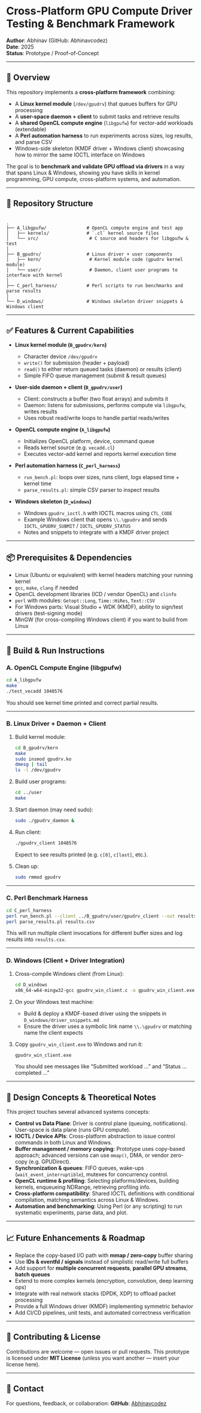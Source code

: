 # Cross-Platform GPU Compute Driver Testing & Benchmark Framework

**Author**: Abhinav (GitHub: Abhinavcodez)  
**Date**: 2025  
**Status**: Prototype / Proof-of-Concept  

---

## 🚀 Overview

This repository implements a **cross-platform framework** combining:

- A **Linux kernel module** (`/dev/gpudrv`) that queues buffers for GPU processing  
- A **user-space daemon + client** to submit tasks and retrieve results  
- A **shared OpenCL compute engine** (`libgpufw`) for vector-add workloads (extendable)  
- A **Perl automation harness** to run experiments across sizes, log results, and parse CSV  
- Windows-side skeleton (KMDF driver + Windows client) showcasing how to mirror the same IOCTL interface on Windows  

The goal is to **benchmark and validate GPU offload via drivers** in a way that spans Linux & Windows, showing you have skills in kernel programming, GPU compute, cross-platform systems, and automation.

---

## 📁 Repository Structure

```

.
├── A_libgpufw/               # OpenCL compute engine and test app
│   ├── kernels/              # `.cl` kernel source files
│   └── src/                   # C source and headers for libgpufw & test
│
├── B_gpudrv/                 # Linux driver + user components
│   ├── kern/                  # Kernel module code (gpudrv kernel module)
│   └── user/                  # Daemon, client user programs to interface with kernel
│
├── C_perl_harness/           # Perl scripts to run benchmarks and parse results
│
└── D_windows/                # Windows skeleton driver snippets & Windows client

````

---

## ✅ Features & Current Capabilities

- **Linux kernel module (`B_gpudrv/kern`)**  
  - Character device `/dev/gpudrv`  
  - `write()` for submission (header + payload)  
  - `read()` to either return queued tasks (daemon) or results (client)  
  - Simple FIFO queue management (submit & result queues)  

- **User-side daemon + client (`B_gpudrv/user`)**  
  - Client: constructs a buffer (two float arrays) and submits it  
  - Daemon: listens for submissions, performs compute via `libgpufw`, writes results  
  - Uses robust read/write loops to handle partial reads/writes  

- **OpenCL compute engine (`A_libgpufw`)**  
  - Initializes OpenCL platform, device, command queue  
  - Reads kernel source (e.g. `vecadd.cl`)  
  - Executes vector-add kernel and reports kernel execution time  

- **Perl automation harness (`C_perl_harness`)**  
  - `run_bench.pl`: loops over sizes, runs client, logs elapsed time + kernel time  
  - `parse_results.pl`: simple CSV parser to inspect results  

- **Windows skeleton (`D_windows`)**  
  - Windows `gpudrv_ioctl.h` with IOCTL macros using `CTL_CODE`  
  - Example Windows client that opens `\\.\gpudrv` and sends `IOCTL_GPUDRV_SUBMIT` / `IOCTL_GPUDRV_STATUS`  
  - Notes and snippets to integrate with a KMDF driver project  

---

## 📦 Prerequisites & Dependencies

- Linux (Ubuntu or equivalent) with kernel headers matching your running kernel  
- `gcc`, `make`, `clang` if needed  
- OpenCL development libraries (ICD / vendor OpenCL) and `clinfo`  
- `perl` with modules: `Getopt::Long`, `Time::HiRes`, `Text::CSV`  
- For Windows parts: Visual Studio + WDK (KMDF), ability to sign/test drivers (test-signing mode)  
- MinGW (for cross-compiling Windows client) if you want to build from Linux  

---

## 🔧 Build & Run Instructions

### A. OpenCL Compute Engine (libgpufw)

```bash
cd A_libgpufw
make
./test_vecadd 1048576
````

You should see kernel time printed and correct partial results.

---

### B. Linux Driver + Daemon + Client

1. Build kernel module:

   ```bash
   cd B_gpudrv/kern
   make
   sudo insmod gpudrv.ko
   dmesg | tail
   ls -l /dev/gpudrv
   ```

2. Build user programs:

   ```bash
   cd ../user
   make
   ```

3. Start daemon (may need sudo):

   ```bash
   sudo ./gpudrv_daemon &
   ```

4. Run client:

   ```bash
   ./gpudrv_client 1048576
   ```

   Expect to see results printed (e.g. `c[0]`, `c[last]`, etc.).

5. Clean up:

   ```bash
   sudo rmmod gpudrv
   ```

---

### C. Perl Benchmark Harness

```bash
cd C_perl_harness
perl run_bench.pl --client ../B_gpudrv/user/gpudrv_client --out results.csv
perl parse_results.pl results.csv
```

This will run multiple client invocations for different buffer sizes and log results into `results.csv`.

---

### D. Windows (Client + Driver Integration)

1. Cross-compile Windows client (from Linux):

   ```bash
   cd D_windows
   x86_64-w64-mingw32-gcc gpudrv_win_client.c -o gpudrv_win_client.exe
   ```

2. On your Windows test machine:

   * Build & deploy a KMDF-based driver using the snippets in `D_windows/driver_snippets.md`
   * Ensure the driver uses a symbolic link name `\\.\gpudrv` or matching name the client expects

3. Copy `gpudrv_win_client.exe` to Windows and run it:

   ```cmd
   gpudrv_win_client.exe
   ```

   You should see messages like “Submitted workload …” and “Status … completed …”

---

## 🧠 Design Concepts & Theoretical Notes

This project touches several advanced systems concepts:

* **Control vs Data Plane**: Driver is control plane (queuing, notifications). User-space is data plane (runs GPU compute).
* **IOCTL / Device APIs**: Cross-platform abstraction to issue control commands in both Linux and Windows.
* **Buffer management / memory copying**: Prototype uses copy-based approach; advanced versions can use `mmap()`, DMA, or vendor zero-copy (e.g. GPUDirect).
* **Synchronization & queues**: FIFO queues, wake-ups (`wait_event_interruptible`), mutexes for concurrency control.
* **OpenCL runtime & profiling**: Selecting platforms/devices, building kernels, enqueueing NDRange, retrieving profiling info.
* **Cross-platform compatibility**: Shared IOCTL definitions with conditional compilation, matching semantics across Linux & Windows.
* **Automation and benchmarking**: Using Perl (or any scripting) to run systematic experiments, parse data, and plot.

---

## 📈 Future Enhancements & Roadmap

* Replace the copy-based I/O path with **mmap / zero-copy** buffer sharing
* Use **IDs & eventfd / signals** instead of simplistic read/write full buffers
* Add support for **multiple concurrent requests**, **parallel GPU streams**, **batch queues**
* Extend to more complex kernels (encryption, convolution, deep learning ops)
* Integrate with real network stacks (DPDK, XDP) to offload packet processing
* Provide a full Windows driver (KMDF) implementing symmetric behavior
* Add CI/CD pipelines, unit tests, and automated correctness verification

---

## 📝 Contributing & License

Contributions are welcome — open issues or pull requests.
This prototype is licensed under **MIT License** (unless you want another — insert your license here).

---

## 📧 Contact

For questions, feedback, or collaboration:
**GitHub**: [Abhinavcodez](https://github.com/Abhinavcodez)
